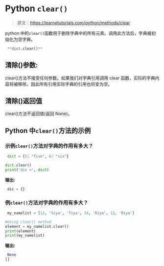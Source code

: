 # Python `clear()`

> 原文：<https://learnetutorials.com/python/methods/clear>

python 中的`clear()`函数用于删除字典中的所有元素。调用此方法后，字典被初始化为空字典。

```py
 **dict.clear()** 

```

## 清除()参数:

clear()方法不接受任何参数。如果我们对字典引用调用 clear 函数，实际的字典内容将被移除，因此所有引用实际字典的引用也将变为空。

## 清除()返回值

clear()方法不返回值(返回 None)。

## Python 中`clear()`方法的示例

### 示例`clear()`方法对字典的作用有多大？

```py
 dict = {5: "five", 6: "six"}

dict.clear()
print('dic =', dict) 

```

**输出:**

```py
 dic = {} 
```

### 例`clear()`方法对字典的作用有多大？

```py
 my_namelist = [12, 'Siya', 'Tiya', 14, 'Riya', 12, 'Riya']

#Using clear() method
element = my_namelist.clear()
print(element)
print(my_namelist) 

```

**输出:**

```py
 None
[] 
```